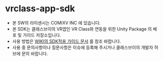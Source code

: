 # vrclass-app-sdk
- 본 SW의 라이센시는 COMIXV INC 에 있습니다.
- 본 SDK는 클래스브이의 VR앱인 VR Class와 연동을 위한 Unity Package 의 배포 및 가이드 저장소입니다.
- 사용 방법은 [WIKI의 SDK적용 가이드 문서](https://github.com/comixv/vrclass-app-sdk/wiki/SDK%EC%A0%81%EC%9A%A9-%EA%B0%80%EC%9D%B4%EB%93%9C) 를 참조 바랍니다.
- 사용 중 문의사항이나 질문사항은 이슈에 등록해 주시거나 클래스브이의 개발자 허브에 문의 바랍니다.

